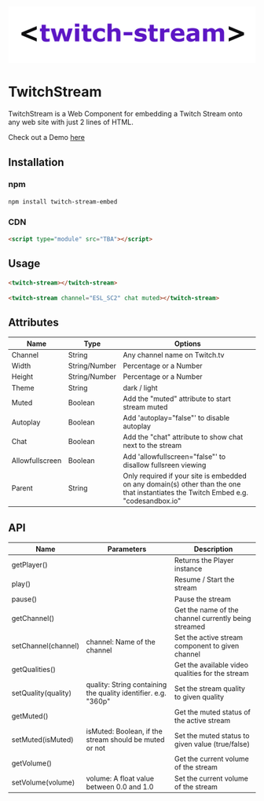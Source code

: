 ![Twitch Stream Component logo](twitch-stream.png)

# TwitchStream

TwitchStream is a Web Component for embedding a Twitch Stream onto any web site with just 2 lines of HTML.

Check out a Demo [here](https://matsuuu.github.io/twitch-stream/)

## Installation

### npm

```bash
npm install twitch-stream-embed
```

### CDN

```html
<script type="module" src="TBA"></script>
```

## Usage

```html
<twitch-stream></twitch-stream>
```

```html
<twitch-stream channel="ESL_SC2" chat muted></twitch-stream>
```

## Attributes

| Name            | Type          | Options                                                                                                                             |
| --------------- | ------------- | ----------------------------------------------------------------------------------------------------------------------------------- |
| Channel         | String        | Any channel name on Twitch.tv                                                                                                       |
| Width           | String/Number | Percentage or a Number                                                                                                              |
| Height          | String/Number | Percentage or a Number                                                                                                              |
| Theme           | String        | dark / light                                                                                                                        |
| Muted           | Boolean       | Add the "muted" attribute to start stream muted                                                                                     |
| Autoplay        | Boolean       | Add 'autoplay="false"' to disable autoplay                                                                                          |
| Chat            | Boolean       | Add the "chat" attribute to show chat next to the stream                                                                            |
| Allowfullscreen | Boolean       | Add 'allowfullscreen="false"' to disallow fullsreen viewing                                                                         |
| Parent          | String        | Only required if your site is embedded on any domain(s) other than the one that instantiates the Twitch Embed e.g. "codesandbox.io" |

## API

| Name                | Parameters                                                     | Description                                          |
| ------------------- | -------------------------------------------------------------- | ---------------------------------------------------- |
| getPlayer()         |                                                                | Returns the Player instance                          |
| play()              |                                                                | Resume / Start the stream                            |
| pause()             |                                                                | Pause the stream                                     |
| getChannel()        |                                                                | Get the name of the channel currently being streamed |
| setChannel(channel) | channel: Name of the channel                                   | Set the active stream component to given channel     |
| getQualities()      |                                                                | Get the available video qualities for the stream     |
| setQuality(quality) | quality: String containing the quality identifier. e.g. "360p" | Set the stream quality to given quality              |
| getMuted()          |                                                                | Get the muted status of the active stream            |
| setMuted(isMuted)   | isMuted: Boolean, if the stream should be muted or not         | Set the muted status to given value (true/false)     |
| getVolume()         |                                                                | Get the current volume of the stream                 |
| setVolume(volume)   | volume: A float value between 0.0 and 1.0                      | Set the current volume of the stream                 |
